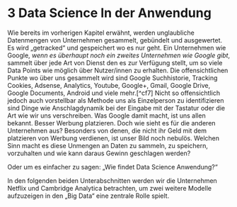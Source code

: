 # 3 Data Science In der Anwendung #

Wie bereits im vorherigen Kapitel erwähnt, werden unglaubliche Datenmengen von Unternehmen gesammelt, gebündelt und ausgewertet. Es wird „getracked“ und gespeichert wo es nur geht. Ein Unternehmen wie Google, _wenn es überhaupt noch ein zweites Unternehmen wie Google gibt_, sammelt über jede Art von Dienst den es zur Verfügung stellt, um so viele Data Points wie möglich über Nutzer/innen zu erhalten. Die offensichtlichen Punkte wo über uns gesammelt wird sind Google Suchhistorie, Tracking Cookies, Adsense, Analytics, Youtube, Google+, Gmail, Google Drive, Google Documents, Android und viele mehr.[^cf7]
Nicht so offensichtlich jedoch auch vorstellbar als Methode uns als Einzelperson zu identifizieren sind Dinge wie Anschlagdynamik bei der Eingabe mit der Tastatur oder die Art wie wir uns verschreiben. Was Google damit macht, ist uns allen bekannt. Besser Werbung platzieren. Doch wie sieht es für die anderen Unternehmen aus? Besonders von denen, die nicht ihr Geld mit dem platzieren von Werbung verdienen, ist unser Bild noch nebulös. Welchen Sinn macht es diese Unmengen an Daten zu sammeln, zu speichern, vorzuhalten und wie kann daraus Gewinn geschlagen werden?

Oder um es einfacher zu sagen: „Wie findet Data Science Anwendung?“  

In den folgenden beiden Unterabschnitten werden wir die Unternehmen Netflix und Cambridge Analytica betrachten, um zwei weitere Modelle aufzuzeigen in den „Big Data“ eine zentrale Rolle spielt.    